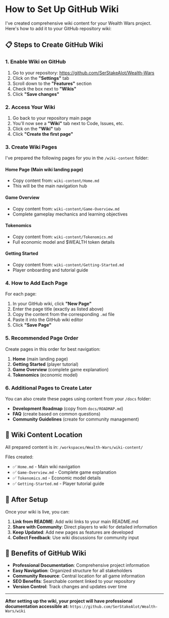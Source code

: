 # How to Set Up GitHub Wiki

I've created comprehensive wiki content for your Wealth Wars project. Here's how to add it to your GitHub repository wiki:

## 📋 Steps to Create GitHub Wiki

### 1. Enable Wiki on GitHub
1. Go to your repository: https://github.com/SerStakeAlot/Wealth-Wars
2. Click on the **"Settings"** tab
3. Scroll down to the **"Features"** section
4. Check the box next to **"Wikis"**
5. Click **"Save changes"**

### 2. Access Your Wiki
1. Go back to your repository main page
2. You'll now see a **"Wiki"** tab next to Code, Issues, etc.
3. Click on the **"Wiki"** tab
4. Click **"Create the first page"**

### 3. Create Wiki Pages

I've prepared the following pages for you in the `/wiki-content` folder:

#### **Home Page** (Main wiki landing page)
- Copy content from: `wiki-content/Home.md`
- This will be the main navigation hub

#### **Game Overview** 
- Copy content from: `wiki-content/Game-Overview.md`
- Complete gameplay mechanics and learning objectives

#### **Tokenomics**
- Copy content from: `wiki-content/Tokenomics.md`
- Full economic model and $WEALTH token details

#### **Getting Started**
- Copy content from: `wiki-content/Getting-Started.md`
- Player onboarding and tutorial guide

### 4. How to Add Each Page

For each page:
1. In your GitHub wiki, click **"New Page"**
2. Enter the page title (exactly as listed above)
3. Copy the content from the corresponding `.md` file
4. Paste it into the GitHub wiki editor
5. Click **"Save Page"**

### 5. Recommended Page Order

Create pages in this order for best navigation:
1. **Home** (main landing page)
2. **Getting Started** (player tutorial)
3. **Game Overview** (complete game explanation)
4. **Tokenomics** (economic model)

### 6. Additional Pages to Create Later

You can also create these pages using content from your `/docs` folder:
- **Development Roadmap** (copy from `docs/ROADMAP.md`)
- **FAQ** (create based on common questions)
- **Community Guidelines** (create for community management)

## 📁 Wiki Content Location

All prepared content is in: `/workspaces/Wealth-Wars/wiki-content/`

Files created:
- ✅ `Home.md` - Main wiki navigation
- ✅ `Game-Overview.md` - Complete game explanation  
- ✅ `Tokenomics.md` - Economic model details
- ✅ `Getting-Started.md` - Player tutorial guide

## 🎯 After Setup

Once your wiki is live, you can:
1. **Link from README**: Add wiki links to your main README.md
2. **Share with Community**: Direct players to wiki for detailed information
3. **Keep Updated**: Add new pages as features are developed
4. **Collect Feedback**: Use wiki discussions for community input

## 📖 Benefits of GitHub Wiki

- **Professional Documentation**: Comprehensive project information
- **Easy Navigation**: Organized structure for all stakeholders
- **Community Resource**: Central location for all game information
- **SEO Benefits**: Searchable content linked to your repository
- **Version Control**: Track changes and updates over time

---

**After setting up the wiki, your project will have professional documentation accessible at:**
`https://github.com/SerStakeAlot/Wealth-Wars/wiki`
